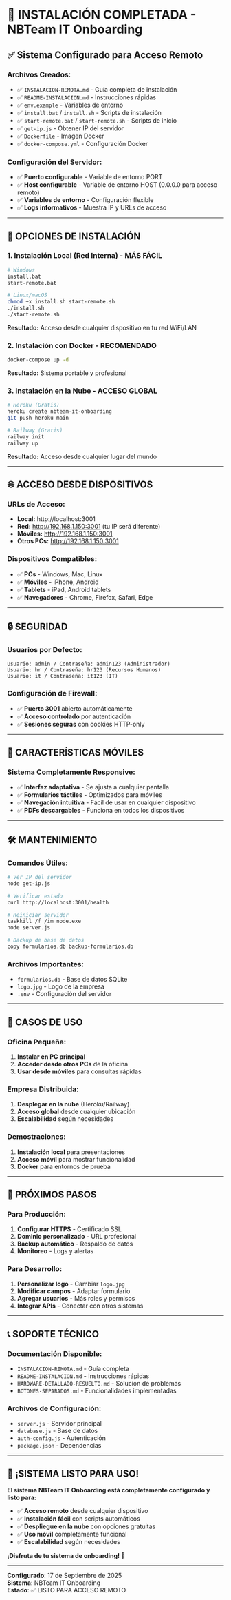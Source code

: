 # 🎉 **INSTALACIÓN COMPLETADA - NBTeam IT Onboarding**

## ✅ **Sistema Configurado para Acceso Remoto**

### **Archivos Creados:**
- ✅ `INSTALACION-REMOTA.md` - Guía completa de instalación
- ✅ `README-INSTALACION.md` - Instrucciones rápidas
- ✅ `env.example` - Variables de entorno
- ✅ `install.bat` / `install.sh` - Scripts de instalación
- ✅ `start-remote.bat` / `start-remote.sh` - Scripts de inicio
- ✅ `get-ip.js` - Obtener IP del servidor
- ✅ `Dockerfile` - Imagen Docker
- ✅ `docker-compose.yml` - Configuración Docker

### **Configuración del Servidor:**
- ✅ **Puerto configurable** - Variable de entorno PORT
- ✅ **Host configurable** - Variable de entorno HOST (0.0.0.0 para acceso remoto)
- ✅ **Variables de entorno** - Configuración flexible
- ✅ **Logs informativos** - Muestra IP y URLs de acceso

---

## 🚀 **OPCIONES DE INSTALACIÓN**

### **1. Instalación Local (Red Interna) - MÁS FÁCIL**
```bash
# Windows
install.bat
start-remote.bat

# Linux/macOS
chmod +x install.sh start-remote.sh
./install.sh
./start-remote.sh
```

**Resultado:** Acceso desde cualquier dispositivo en tu red WiFi/LAN

### **2. Instalación con Docker - RECOMENDADO**
```bash
docker-compose up -d
```

**Resultado:** Sistema portable y profesional

### **3. Instalación en la Nube - ACCESO GLOBAL**
```bash
# Heroku (Gratis)
heroku create nbteam-it-onboarding
git push heroku main

# Railway (Gratis)
railway init
railway up
```

**Resultado:** Acceso desde cualquier lugar del mundo

---

## 🌐 **ACCESO DESDE DISPOSITIVOS**

### **URLs de Acceso:**
- **Local:** http://localhost:3001
- **Red:** http://192.168.1.150:3001 (tu IP será diferente)
- **Móviles:** http://192.168.1.150:3001
- **Otros PCs:** http://192.168.1.150:3001

### **Dispositivos Compatibles:**
- ✅ **PCs** - Windows, Mac, Linux
- ✅ **Móviles** - iPhone, Android
- ✅ **Tablets** - iPad, Android tablets
- ✅ **Navegadores** - Chrome, Firefox, Safari, Edge

---

## 🔒 **SEGURIDAD**

### **Usuarios por Defecto:**
```
Usuario: admin / Contraseña: admin123 (Administrador)
Usuario: hr / Contraseña: hr123 (Recursos Humanos)
Usuario: it / Contraseña: it123 (IT)
```

### **Configuración de Firewall:**
- ✅ **Puerto 3001** abierto automáticamente
- ✅ **Acceso controlado** por autenticación
- ✅ **Sesiones seguras** con cookies HTTP-only

---

## 📱 **CARACTERÍSTICAS MÓVILES**

### **Sistema Completamente Responsive:**
- ✅ **Interfaz adaptativa** - Se ajusta a cualquier pantalla
- ✅ **Formularios táctiles** - Optimizados para móviles
- ✅ **Navegación intuitiva** - Fácil de usar en cualquier dispositivo
- ✅ **PDFs descargables** - Funciona en todos los dispositivos

---

## 🛠️ **MANTENIMIENTO**

### **Comandos Útiles:**
```bash
# Ver IP del servidor
node get-ip.js

# Verificar estado
curl http://localhost:3001/health

# Reiniciar servidor
taskkill /f /im node.exe
node server.js

# Backup de base de datos
copy formularios.db backup-formularios.db
```

### **Archivos Importantes:**
- `formularios.db` - Base de datos SQLite
- `logo.jpg` - Logo de la empresa
- `.env` - Configuración del servidor

---

## 🎯 **CASOS DE USO**

### **Oficina Pequeña:**
1. **Instalar en PC principal**
2. **Acceder desde otros PCs** de la oficina
3. **Usar desde móviles** para consultas rápidas

### **Empresa Distribuida:**
1. **Desplegar en la nube** (Heroku/Railway)
2. **Acceso global** desde cualquier ubicación
3. **Escalabilidad** según necesidades

### **Demostraciones:**
1. **Instalación local** para presentaciones
2. **Acceso móvil** para mostrar funcionalidad
3. **Docker** para entornos de prueba

---

## 🚀 **PRÓXIMOS PASOS**

### **Para Producción:**
1. **Configurar HTTPS** - Certificado SSL
2. **Dominio personalizado** - URL profesional
3. **Backup automático** - Respaldo de datos
4. **Monitoreo** - Logs y alertas

### **Para Desarrollo:**
1. **Personalizar logo** - Cambiar `logo.jpg`
2. **Modificar campos** - Adaptar formulario
3. **Agregar usuarios** - Más roles y permisos
4. **Integrar APIs** - Conectar con otros sistemas

---

## 📞 **SOPORTE TÉCNICO**

### **Documentación Disponible:**
- `INSTALACION-REMOTA.md` - Guía completa
- `README-INSTALACION.md` - Instrucciones rápidas
- `HARDWARE-DETALLADO-RESUELTO.md` - Solución de problemas
- `BOTONES-SEPARADOS.md` - Funcionalidades implementadas

### **Archivos de Configuración:**
- `server.js` - Servidor principal
- `database.js` - Base de datos
- `auth-config.js` - Autenticación
- `package.json` - Dependencias

---

## 🎉 **¡SISTEMA LISTO PARA USO!**

**El sistema NBTeam IT Onboarding está completamente configurado y listo para:**
- ✅ **Acceso remoto** desde cualquier dispositivo
- ✅ **Instalación fácil** con scripts automáticos
- ✅ **Despliegue en la nube** con opciones gratuitas
- ✅ **Uso móvil** completamente funcional
- ✅ **Escalabilidad** según necesidades

**¡Disfruta de tu sistema de onboarding!** 🚀

---
**Configurado**: 17 de Septiembre de 2025  
**Sistema**: NBTeam IT Onboarding  
**Estado**: ✅ LISTO PARA ACCESO REMOTO






